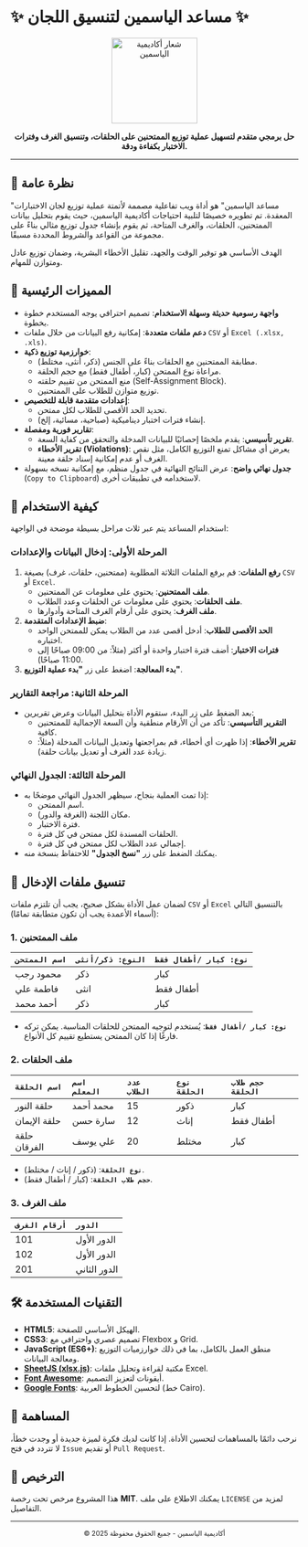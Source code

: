 # ✨ مساعد الياسمين لتنسيق اللجان ✨

<p align="center">
  <img src="https://blogger.googleusercontent.com/img/b/R29vZ2xl/AVvXsEitl53UDqJbgEx4haHVYlalEIrAS1epAyKbt3qTRgDG-jSa8Sd9TnxEpiJlmQvT0hIuAQvrMCKE0Xri4EhAiuvAXNxi84rfG-gXoZhjOwppGxQVxwbgmLQMYoOAmM9wJR1Oz42P_pdfrPCVWiHj11K6sB0-5CQRIGa_2QHgKNJrDQB37xV0LkLLZCkhkqA/s320/jasmine-academy-logo.jpeg" alt="شعار أكاديمية الياسمين" width="150"/>
</p>

<p align="center">
  <strong>حل برمجي متقدم لتسهيل عملية توزيع الممتحنين على الحلقات، وتنسيق الغرف وفترات الاختبار بكفاءة ودقة.</strong>
</p>

---

## 🎯 نظرة عامة

"مساعد الياسمين" هو أداة ويب تفاعلية مصممة لأتمتة عملية توزيع لجان الاختبارات المعقدة. تم تطويره خصيصًا لتلبية احتياجات أكاديمية الياسمين، حيث يقوم بتحليل بيانات الممتحنين، الحلقات، والغرف المتاحة، ثم يقوم بإنشاء جدول توزيع مثالي بناءً على مجموعة من القواعد والشروط المحددة مسبقًا.

الهدف الأساسي هو توفير الوقت والجهد، تقليل الأخطاء البشرية، وضمان توزيع عادل ومتوازن للمهام.

## 🌟 المميزات الرئيسية

- **واجهة رسومية حديثة وسهلة الاستخدام**: تصميم احترافي يوجه المستخدم خطوة بخطوة.
- **دعم ملفات متعددة**: إمكانية رفع البيانات من خلال ملفات `CSV` أو `Excel (.xlsx, .xls)`.
- **خوارزمية توزيع ذكية**:
    - مطابقة الممتحنين مع الحلقات بناءً على الجنس (ذكر، أنثى، مختلط).
    - مراعاة نوع الممتحن (كبار، أطفال فقط) مع حجم الحلقة.
    - منع الممتحن من تقييم حلقته (Self-Assignment Block).
    - توزيع متوازن للطلاب على الممتحنين.
- **إعدادات متقدمة قابلة للتخصيص**:
    - تحديد الحد الأقصى للطلاب لكل ممتحن.
    - إنشاء فترات اختبار ديناميكية (صباحية، مسائية، إلخ).
- **تقارير فورية ومفصلة**:
    - **تقرير تأسيسي**: يقدم ملخصًا إحصائيًا للبيانات المدخلة والتحقق من كفاية السعة.
    - **تقرير الأخطاء (Violations)**: يعرض أي مشاكل تمنع التوزيع الكامل، مثل نقص الغرف أو عدم إمكانية إسناد حلقة معينة.
- **جدول نهائي واضح**: عرض النتائج النهائية في جدول منظم، مع إمكانية نسخه بسهولة (`Copy to Clipboard`) لاستخدامه في تطبيقات أخرى.

## 🚀 كيفية الاستخدام

استخدام المساعد يتم عبر ثلاث مراحل بسيطة موضحة في الواجهة:

### المرحلة الأولى: إدخال البيانات والإعدادات

1.  **رفع الملفات**: قم برفع الملفات الثلاثة المطلوبة (ممتحنين، حلقات، غرف) بصيغة `CSV` أو `Excel`.
    - **ملف الممتحنين**: يحتوي على معلومات عن الممتحنين.
    - **ملف الحلقات**: يحتوي على معلومات عن الحلقات وعدد الطلاب.
    - **ملف الغرف**: يحتوي على أرقام الغرف المتاحة وأدوارها.
2.  **ضبط الإعدادات المتقدمة**:
    - **الحد الأقصى للطلاب**: أدخل أقصى عدد من الطلاب يمكن للممتحن الواحد اختباره.
    - **فترات الاختبار**: أضف فترة اختبار واحدة أو أكثر (مثلاً: من 09:00 صباحًا إلى 11:00 صباحًا).
3.  **بدء المعالجة**: اضغط على زر **"بدء عملية التوزيع"**.

### المرحلة الثانية: مراجعة التقارير

- بعد الضغط على زر البدء، ستقوم الأداة بتحليل البيانات وعرض تقريرين:
    - **التقرير التأسيسي**: تأكد من أن الأرقام منطقية وأن السعة الإجمالية للممتحنين كافية.
    - **تقرير الأخطاء**: إذا ظهرت أي أخطاء، قم بمراجعتها وتعديل البيانات المدخلة (مثلاً: زيادة عدد الغرف أو تعديل بيانات حلقة).

### المرحلة الثالثة: الجدول النهائي

- إذا تمت العملية بنجاح، سيظهر الجدول النهائي موضحًا به:
    - اسم الممتحن.
    - مكان اللجنة (الغرفة والدور).
    - فترة الاختبار.
    - الحلقات المسندة لكل ممتحن في كل فترة.
    - إجمالي عدد الطلاب لكل ممتحن في كل فترة.
- يمكنك الضغط على زر **"نسخ الجدول"** للاحتفاظ بنسخة منه.

## 📁 تنسيق ملفات الإدخال

لضمان عمل الأداة بشكل صحيح، يجب أن تلتزم ملفات `CSV` أو `Excel` بالتنسيق التالي (أسماء الأعمدة يجب أن تكون متطابقة تمامًا):

### 1. ملف الممتحنين

| `اسم الممتحن` | `النوع: ذكر/أنثى` | `نوع: كبار /أطفال فقط` |
| :--- | :--- | :--- |
| محمود رجب | ذكر | كبار |
| فاطمة علي | انثى | أطفال فقط |
| أحمد محمد | ذكر | كبار |

- **`نوع: كبار /أطفال فقط`**: يُستخدم لتوجيه الممتحن للحلقات المناسبة. يمكن تركه فارغًا إذا كان الممتحن يستطيع تقييم كل الأنواع.

### 2. ملف الحلقات

| `اسم الحلقة` | `اسم المعلم` | `عدد الطلاب` | `نوع الحلقة` | `حجم طلاب الحلقة` |
| :--- | :--- | :--- | :--- | :--- |
| حلقة النور | محمد أحمد | 15 | ذكور | كبار |
| حلقة الإيمان | سارة حسن | 12 | إناث | أطفال فقط |
| حلقة الفرقان | علي يوسف | 20 | مختلط | كبار |

- **`نوع الحلقة`**: (ذكور / إناث / مختلط).
- **`حجم طلاب الحلقة`**: (كبار / أطفال فقط).

### 3. ملف الغرف

| `أرقام الغرف` | `الدور` |
| :--- | :--- |
| 101 | الدور الأول |
| 102 | الدور الأول |
| 201 | الدور الثاني |

## 🛠️ التقنيات المستخدمة

- **HTML5**: الهيكل الأساسي للصفحة.
- **CSS3**: تصميم عصري واحترافي مع Flexbox و Grid.
- **JavaScript (ES6+)**: منطق العمل بالكامل، بما في ذلك خوارزميات التوزيع ومعالجة البيانات.
- **[SheetJS (xlsx.js)](https://sheetjs.com/)**: مكتبة لقراءة وتحليل ملفات Excel.
- **[Font Awesome](https://fontawesome.com/)**: أيقونات لتعزيز التصميم.
- **[Google Fonts](https://fonts.google.com/)**: لتحسين الخطوط العربية (خط Cairo).

## 🤝 المساهمة

نرحب دائمًا بالمساهمات لتحسين الأداة. إذا كانت لديك فكرة لميزة جديدة أو وجدت خطأ، لا تتردد في فتح `Issue` أو تقديم `Pull Request`.

## 📄 الترخيص

هذا المشروع مرخص تحت رخصة **MIT**. يمكنك الاطلاع على ملف `LICENSE` لمزيد من التفاصيل.

---
<p align="center">
  <small>© 2025 أكاديمية الياسمين - جميع الحقوق محفوظة</small>
</p>
